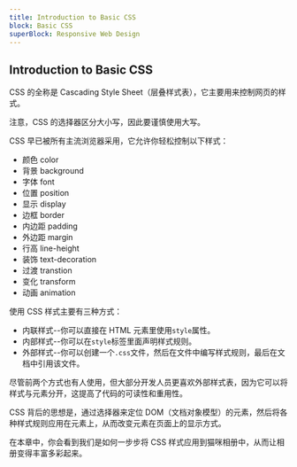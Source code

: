 ```yaml
---
title: Introduction to Basic CSS
block: Basic CSS
superBlock: Responsive Web Design
---
```

## Introduction to Basic CSS

CSS 的全称是 Cascading Style Sheet（层叠样式表），它主要用来控制网页的样式。

注意，CSS 的选择器区分大小写，因此要谨慎使用大写。

CSS 早已被所有主流浏览器采用，它允许你轻松控制以下样式：

* 颜色 color
* 背景 background
* 字体 font
* 位置 position
* 显示 display
* 边框 border
* 内边距 padding
* 外边距 margin
* 行高 line-height
* 装饰 text-decoration
* 过渡 transtion
* 变化 transform
* 动画 animation

使用 CSS 样式主要有三种方式：
* 内联样式--你可以直接在 HTML 元素里使用`style`属性。
* 内部样式--你可以在`style`标签里面声明样式规则。
* 外部样式--你可以创建一个`.css`文件，然后在文件中编写样式规则，最后在文档中引用该文件。

尽管前两个方式也有人使用，但大部分开发人员更喜欢外部样式表，因为它可以将样式与元素分开，这提高了代码的可读性和重用性。

CSS 背后的思想是，通过选择器来定位 DOM（文档对象模型）的元素，然后将各种样式规则应用在元素上，从而改变元素在页面上的显示方式。

在本章中，你会看到我们是如何一步步将 CSS 样式应用到猫咪相册中，从而让相册变得丰富多彩起来。

